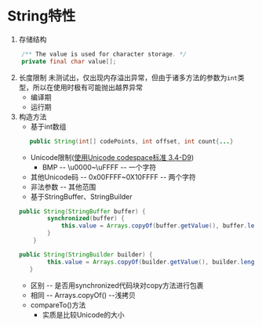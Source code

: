 # String特性
1. 存储结构
```java
    /** The value is used for character storage. */
    private final char value[];
```
2. 长度限制
   未测试出，仅出现内存溢出异常，但由于诸多方法的参数为`int`类型，所以在使用时极有可能抛出越界异常
   * 编译期
   * 运行期
3. 构造方法
   * 基于int数组
   ```java
      public String(int[] codePoints, int offset, int count{...}
   ```
      * Unicode限制([使用Unicode codespace标准 3.4-D9](http://www.unicode.org/versions/Unicode12.1.0/ch03.pdf#G2212))
         * BMP -- \u0000~\uFFFF -- 一个字符
	 * 其他Unicode码 -- 0x00FFFF~0X10FFFF -- 两个字符
	 * 非法参数 -- 其他范围
   * 基于StringBuffer、StringBuilder
   ```java
   public String(StringBuffer buffer) {
           synchronized(buffer) {
               this.value = Arrays.copyOf(buffer.getValue(), buffer.length());
           }
       }
   ```
   ```java
   public String(StringBuilder builder) {
           this.value = Arrays.copyOf(builder.getValue(), builder.length());
      }
   ```
      * 区别 -- 是否用synchronized代码块对copy方法进行包裹
      * 相同 -- Arrays.copyOf() --浅拷贝
   * compareTo()方法
      * 实质是比较Unicode的大小

